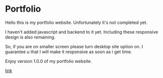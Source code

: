 # Portfolio

Hello this is my portfolio website. Unfortunately it's not completed yet.

I haven't added javascript and backend to it yet. 
Including these responsive design is also remaining.

So, if you are on smaller screen please turn desktop site option on. I guarantee u that I will make it responsive as soon as i get time.  

Enjoy version 1.0.0 of my portfolio website. 

[link](https://prashantdlp.github.io/Portfolio/)

